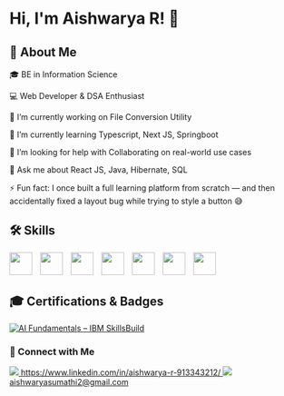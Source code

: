 # Hi, I'm Aishwarya R! 👋

## 🚀 About Me

🎓 BE in Information Science

 💻 Web Developer & DSA Enthusiast 

 🔭 I’m currently working on File Conversion Utility

 🌱 I’m currently learning Typescript, Next JS, Springboot

 🤔 I’m looking for help with Collaborating on real-world use cases

 💬 Ask me about React JS, Java, Hibernate, SQL 

 ⚡ Fun fact: I once built a full learning platform from scratch — and then accidentally fixed a layout bug while trying to style a button 😅

## 🛠 Skills

  <img src="https://cdn.jsdelivr.net/gh/devicons/devicon@latest/icons/html5/html5-original-wordmark.svg" height="40" style="display: inline-block; margin-right: 10px;"  />
    
  <img src="https://cdn.jsdelivr.net/gh/devicons/devicon@latest/icons/css3/css3-original-wordmark.svg" height="40" style="display: inline-block; margin-right: 10px;"/>

  <img src="https://cdn.jsdelivr.net/gh/devicons/devicon@latest/icons/javascript/javascript-original.svg"  height="40" style="display: inline-block; margin-right: 10px;" />
        
  <img src="https://cdn.jsdelivr.net/gh/devicons/devicon@latest/icons/react/react-original-wordmark.svg" height="40" style="display: inline-block; margin-right: 10px;" />

  
 <img src="https://cdn.jsdelivr.net/gh/devicons/devicon@latest/icons/java/java-original-wordmark.svg" height="40" style="display: inline-block; margin-right: 10px;" />
          
 <img src="https://cdn.jsdelivr.net/gh/devicons/devicon@latest/icons/mysql/mysql-original-wordmark.svg" height="40" style="display: inline-block; margin-right: 10px;"/>
          
  <img src="https://cdn.jsdelivr.net/gh/devicons/devicon@latest/icons/hibernate/hibernate-original-wordmark.svg" height="40" style="display: inline-block; margin-right: 10px;" />

## 🎓 Certifications & Badges

[![AI Fundamentals – IBM SkillsBuild](https://img.shields.io/badge/AI%20Fundamentals-IBM%20SkillsBuild-blue?style=for-the-badge&logo=ibm&logoColor=white)]([https://www.ibm.com/training/badge/artificial-intelligence-fundamentals](https://www.credly.com/badges/cbf87666-a9b2-4fc2-958f-d6d22b575f2d/linked_in_profile))
          
 ### 🔗 Connect with Me
<p>
  <a href="https://linkedin.com/in/your-link"><img src="https://img.shields.io/badge/LinkedIn-blue?logo=linkedin&logoColor=white" /> https://www.linkedin.com/in/aishwarya-r-913343212/ </a>
  <a href="mailto:your.email@example.com"><img src="https://img.shields.io/badge/Gmail-red?logo=gmail&logoColor=white" /> aishwaryasumathi2@gmail.com </a>
</p>         
          
          
          
